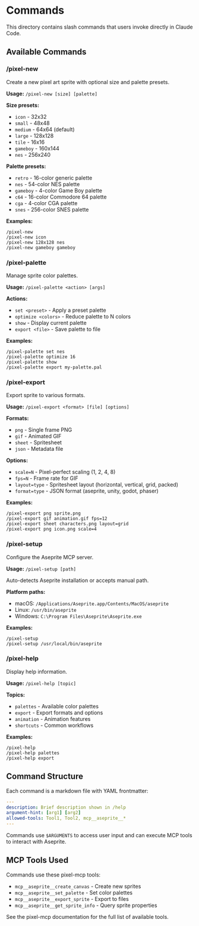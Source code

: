 # Commands

This directory contains slash commands that users invoke directly in Claude Code.

## Available Commands

### /pixel-new
Create a new pixel art sprite with optional size and palette presets.

**Usage:** `/pixel-new [size] [palette]`

**Size presets:**
- `icon` - 32x32
- `small` - 48x48
- `medium` - 64x64 (default)
- `large` - 128x128
- `tile` - 16x16
- `gameboy` - 160x144
- `nes` - 256x240

**Palette presets:**
- `retro` - 16-color generic palette
- `nes` - 54-color NES palette
- `gameboy` - 4-color Game Boy palette
- `c64` - 16-color Commodore 64 palette
- `cga` - 4-color CGA palette
- `snes` - 256-color SNES palette

**Examples:**
```
/pixel-new
/pixel-new icon
/pixel-new 128x128 nes
/pixel-new gameboy gameboy
```

### /pixel-palette
Manage sprite color palettes.

**Usage:** `/pixel-palette <action> [args]`

**Actions:**
- `set <preset>` - Apply a preset palette
- `optimize <colors>` - Reduce palette to N colors
- `show` - Display current palette
- `export <file>` - Save palette to file

**Examples:**
```
/pixel-palette set nes
/pixel-palette optimize 16
/pixel-palette show
/pixel-palette export my-palette.pal
```

### /pixel-export
Export sprite to various formats.

**Usage:** `/pixel-export <format> [file] [options]`

**Formats:**
- `png` - Single frame PNG
- `gif` - Animated GIF
- `sheet` - Spritesheet
- `json` - Metadata file

**Options:**
- `scale=N` - Pixel-perfect scaling (1, 2, 4, 8)
- `fps=N` - Frame rate for GIF
- `layout=type` - Spritesheet layout (horizontal, vertical, grid, packed)
- `format=type` - JSON format (aseprite, unity, godot, phaser)

**Examples:**
```
/pixel-export png sprite.png
/pixel-export gif animation.gif fps=12
/pixel-export sheet characters.png layout=grid
/pixel-export png icon.png scale=4
```

### /pixel-setup
Configure the Aseprite MCP server.

**Usage:** `/pixel-setup [path]`

Auto-detects Aseprite installation or accepts manual path.

**Platform paths:**
- macOS: `/Applications/Aseprite.app/Contents/MacOS/aseprite`
- Linux: `/usr/bin/aseprite`
- Windows: `C:\Program Files\Aseprite\Aseprite.exe`

**Examples:**
```
/pixel-setup
/pixel-setup /usr/local/bin/aseprite
```

### /pixel-help
Display help information.

**Usage:** `/pixel-help [topic]`

**Topics:**
- `palettes` - Available color palettes
- `export` - Export formats and options
- `animation` - Animation features
- `shortcuts` - Common workflows

**Examples:**
```
/pixel-help
/pixel-help palettes
/pixel-help export
```

## Command Structure

Each command is a markdown file with YAML frontmatter:

```yaml
---
description: Brief description shown in /help
argument-hint: [arg1] [arg2]
allowed-tools: Tool1, Tool2, mcp__aseprite__*
---
```

Commands use `$ARGUMENTS` to access user input and can execute MCP tools to interact with Aseprite.

## MCP Tools Used

Commands use these pixel-mcp tools:
- `mcp__aseprite__create_canvas` - Create new sprites
- `mcp__aseprite__set_palette` - Set color palettes
- `mcp__aseprite__export_sprite` - Export to files
- `mcp__aseprite__get_sprite_info` - Query sprite properties

See the pixel-mcp documentation for the full list of available tools.
